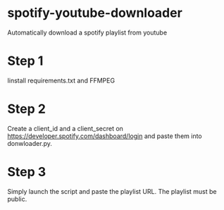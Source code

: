 # spotify-youtube-downloader
Automatically download a spotify playlist from youtube
# Step 1
Iinstall requirements.txt and FFMPEG
# Step 2
Create a client_id and a client_secret on https://developer.spotify.com/dashboard/login and paste them into donwloader.py.
# Step 3
Simply launch the script and paste the playlist URL. The playlist must be public.
